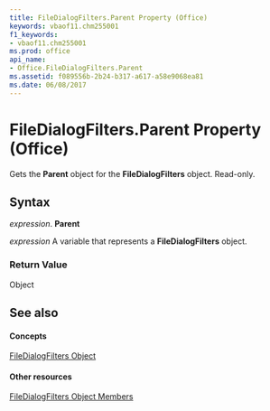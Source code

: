 ```yaml
---
title: FileDialogFilters.Parent Property (Office)
keywords: vbaof11.chm255001
f1_keywords:
- vbaof11.chm255001
ms.prod: office
api_name:
- Office.FileDialogFilters.Parent
ms.assetid: f089556b-2b24-b317-a617-a58e9068ea81
ms.date: 06/08/2017
---
```



# FileDialogFilters.Parent Property (Office)

Gets the **Parent** object for the **FileDialogFilters** object. Read-only.


## Syntax

 _expression_. **Parent**

 _expression_ A variable that represents a **FileDialogFilters** object.


### Return Value

Object


## See also


#### Concepts


[FileDialogFilters Object](filedialogfilters-object-office.md)
#### Other resources


[FileDialogFilters Object Members](filedialogfilters-members-office.md)

